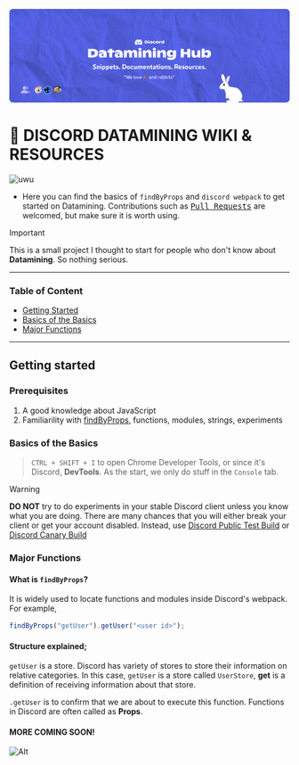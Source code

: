 ![DISCORD DATAMINING HUB](src/assets/github/readme-banner.png)

# 🐰 DISCORD DATAMINING WIKI & RESOURCES

![uwu](https://img.shields.io/badge/just%20bunnies%20owo-FFB6C1)


- Here you can find the basics of `findByProps` and `discord webpack` to get started on Datamining. Contributions such as <kbd>[Pull Requests](https://github.com/FoUnDeRR/datamining-hub/pulls)</kbd> are welcomed, but make sure it is worth using.

> [!IMPORTANT]
> This is a small project I thought to start for people who don't know about **Datamining**. So nothing serious.

---

### Table of Content

- [Getting Started](#getting-started)
- [Basics of the Basics](#basics-of-the-basics)
- [Major Functions](#major-functions)

---

## Getting started

### Prerequisites

1. A good knowledge about JavaScript
2. Familiarility with [findByProps](src/util/utils.js), functions, modules, strings, experiments

### Basics of the Basics

> `CTRL + SHIFT + I` to open Chrome Developer Tools, or since it's Discord, **DevTools**.
> As the start, we only do stuff in the `Console` tab.

> [!WARNING] 
> **DO NOT** try to do experiments in your stable Discord client unless you know what you are doing. There are many chances that you will either break your client or get your account disabled. Instead, use [Discord Public Test Build](https://ptb.discord.com/download) or [Discord Canary Build](https://canary.discord.com/download)

### Major Functions

#### What is `findByProps`?

It is widely used to locate functions and modules inside Discord's webpack.
For example,

```js
findByProps("getUser").getUser("<user id>");
```

#### Structure explained;

`getUser` is a store. Discord has variety of stores to store their information on relative categories. In this case, `getUser` is a store called `UserStore`, **get** is a definition of receiving information about that store.

`.getUser` is to confirm that we are about to execute this function. Functions in Discord are often called as **Props**.

#### MORE COMING SOON!

![Alt](https://repobeats.axiom.co/api/embed/fcf2fef4e7d7cd7a0f286a1230bc30de407a81f8.svg "Repobeats analytics image")
